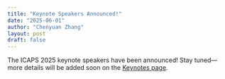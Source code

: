 ```yaml
---
title: "Keynote Speakers Announced!"
date: "2025-06-01"
author: "Chenyuan Zhang"
layout: post
draft: false
---
```


The ICAPS 2025 keynote speakers have been announced! Stay tuned—more details will be added soon on the [Keynotes page](/program/keynotes).

